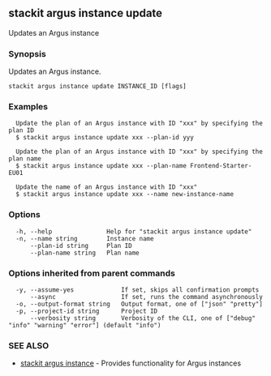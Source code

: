 ## stackit argus instance update

Updates an Argus instance

### Synopsis

Updates an Argus instance.

```
stackit argus instance update INSTANCE_ID [flags]
```

### Examples

```
  Update the plan of an Argus instance with ID "xxx" by specifying the plan ID
  $ stackit argus instance update xxx --plan-id yyy

  Update the plan of an Argus instance with ID "xxx" by specifying the plan name
  $ stackit argus instance update xxx --plan-name Frontend-Starter-EU01

  Update the name of an Argus instance with ID "xxx"
  $ stackit argus instance update xxx --name new-instance-name
```

### Options

```
  -h, --help               Help for "stackit argus instance update"
  -n, --name string        Instance name
      --plan-id string     Plan ID
      --plan-name string   Plan name
```

### Options inherited from parent commands

```
  -y, --assume-yes             If set, skips all confirmation prompts
      --async                  If set, runs the command asynchronously
  -o, --output-format string   Output format, one of ["json" "pretty"]
  -p, --project-id string      Project ID
      --verbosity string       Verbosity of the CLI, one of ["debug" "info" "warning" "error"] (default "info")
```

### SEE ALSO

* [stackit argus instance](./stackit_argus_instance.md)	 - Provides functionality for Argus instances

